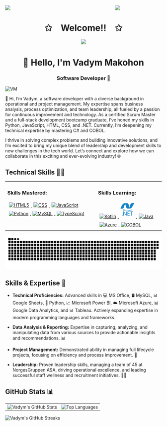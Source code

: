 <div>
<img align="left" src="https://user-images.githubusercontent.com/65187002/144930161-2f783401-8d27-4fdf-a2f7-cc0ba32f1f1f.gif" width="30%" style="display:inline;"><img align="right" src="https://user-images.githubusercontent.com/65187002/144930161-2f783401-8d27-4fdf-a2f7-cc0ba32f1f1f.gif" width="30%" style="display:inline;">
<br>
<p align="center">
    <h1 align="center">✩&emsp;Welcome!!&emsp;✩</h1>
</p>
<p align="center">
    <img src="https://readme-typing-svg.herokuapp.com/?lines=Hi!++this+is+Vadym;Welcome+to+my+profile!;If+you+are+sparked+sth;from+my+repo;plz+give+me+star!!!&font=Fira%20Code&color=%23D62F79&center=true&width=280&height=50">
</p>
<h1 align="center">👋 Hello, I'm Vadym Makohon</h1>
<h3 align="center"> Software Developer 🚀</h3>

![VM](https://github.com/VadymMakohon/VadymMakohon/assets/138728243/e197652c-cb9a-42b4-b865-018e849673e6)

🚀 Hi, I’m Vadym, a software developer with a diverse background in operational and project management. My expertise spans business analysis, process optimization, and team leadership, all fueled by a passion for continuous improvement and technology. As a certified Scrum Master and a full-stack development bootcamp graduate, I’ve honed my skills in Python, JavaScript, HTML, CSS, and .NET. Currently, I’m deepening my technical expertise by mastering C# and COBOL.

I thrive in solving complex problems and building innovative solutions, and I’m excited to bring my unique blend of leadership and development skills to new challenges in the tech world. Let’s connect and explore how we can collaborate in this exciting and ever-evolving industry! 🌐

## Technical Skills 👩‍💻 

<table>
  <tr>
    <td valign="top">
      <h3>Skills Mastered:</h3>
      <div>
        <a href="https://www.svgrepo.com/show/452228/html-5.svg" target="_blank" rel="noreferrer">
          <img src="https://www.svgrepo.com/show/452228/html-5.svg" alt="HTML5" width="45" height="45" style="margin: 5px;"/>
        </a>
        <a href="https://www.w3schools.com/css/" target="_blank" rel="noreferrer">
          <img src="https://www.svgrepo.com/show/452185/css-3.svg" alt="CSS" width="45" height="45" style="margin: 5px;"/>
        </a>
        <a href="https://www.w3schools.com/js/" target="_blank" rel="noreferrer">
          <img src="https://seeklogo.com/images/J/javascript-logo-8892AEFCAC-seeklogo.com.png" alt="JavaScript" width="45" height="45" style="margin: 5px;"/>
        </a>
        <a href="https://www.python.org/" target="_blank" rel="noreferrer">
          <img src="https://www.svgrepo.com/show/452091/python.svg" alt="Python" width="45" height="45" style="margin: 5px;"/>
        </a>
        <a href="https://www.mysql.com/" target="_blank" rel="noreferrer">
          <img src="https://www.svgrepo.com/show/439233/mysql.svg" alt="MySQL" width="45" height="45" style="margin: 5px;"/>
        </a>
        <a href="https://www.typescriptlang.org/" target="_blank" rel="noreferrer">
          <img src="https://upload.wikimedia.org/wikipedia/commons/4/4c/Typescript_logo_2020.svg" alt="TypeScript" width="45" height="45" style="margin: 5px;"/>
        </a>
      </div>
    </td>
    <td valign="top">
      <h3>Skills Learning:</h3>
      <div>
        <a href="https://kotlinlang.org/" target="_blank" rel="noreferrer">
          <img src="https://www.victoryinfotech.com/wp-content/uploads/2021/09/Untitled-design-30.png" alt="Kotlin" width="45" height="45" style="margin: 5px;"/>
        </a>
        <a href="https://dotnet.microsoft.com/en-us/languages" target="_blank" rel="noreferrer">
          <img src="https://raw.githubusercontent.com/devicons/devicon/master/icons/dot-net/dot-net-plain-wordmark.svg" alt="DotNet" width="45" height="45" style="margin: 5px;"/>
        </a>
        <a href="https://www.java.com/" target="_blank" rel="noreferrer">
          <img src="https://www.sommelierdecafe.com/wp-content/uploads/2009/06/java-logo1-1.png" alt="Java" width="45" height="45" style="margin: 5px;"/>
        </a>
        <a href="https://azure.microsoft.com/en-in" target="_blank" rel="noreferrer">
          <img src="https://www.svgrepo.com/show/331732/microsoft-azure.svg" alt="Azure" width="45" height="45" style="margin: 5px;"/>
        </a>
        <a href="https://www.ibm.com/topics/what-is-cobol" target="_blank" rel="noreferrer">
    <img src="https://techchannel.com/wp-content/uploads/hero-images/4F8CD805-A271-4694-BDF5-E1698F98E839.jpg" alt="COBOL" width="45" height="45" style="margin: 5px;"/>
  </a>
      </div>
    </td>
  </tr>
</table>


<p align="center">
 <img width="1000" src="assets/github-snake.svg" alt="snake"/>
</p>

## Skills & Expertise 🔧

- **Technical Proficiencies:** Advanced skills in 💻 MS Office, 🛢️ MySQL, 📊 Google Sheets, 🐍 Python, 📈 Microsoft Power BI, ☁️ Microsoft Azure, 📊 Google Data Analytics, and 📊 Tableau. Actively expanding expertise in modern programming languages and frameworks.

- **Data Analysis & Reporting:** Expertise in capturing, analyzing, and manipulating data from various sources to provide actionable insights and recommendations. 📊

- **Project Management:** Demonstrated ability in managing full lifecycle projects, focusing on efficiency and process improvement. 🔄

- **Leadership:** Proven leadership skills, managing a team of 45 at NorgesGruppen ASA, driving operational excellence, and leading successful staff wellness and recruitment initiatives. 🏢💼

## GitHub Stats 📊

<table>
  <tr>
    <td>
      <img src="https://github-readme-stats.vercel.app/api?username=VadymMakohon&show_icons=true&hide=prs&count_private=true&theme=radical" alt="Vadym's GitHub Stats" />
    </td>
    <td>
      <img src="https://github-readme-stats.vercel.app/api/top-langs/?username=VadymMakohon&layout=compact&theme=radical" alt="Top Languages" />
    </td>
  </tr>
</table>

<p align="left">
  <img width="800" height="220" src="https://streak-stats.demolab.com?user=VadymMakohon&theme=highcontrast&hide_border=true&border_radius=5&card_width=800" alt="Vadym's GitHub Streaks">
</p>
